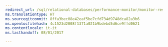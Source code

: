 ```yaml
--- 
redirect_url: /sql/relational-databases/performance-monitor/monitor-resource-usage-system-monitor
ms.translationtype: HT
ms.sourcegitcommit: 8ffa3bec08e42eaf5be7cfd734d9748dca82a3b6
ms.openlocfilehash: 4c1523d2008f1371a021b9bdebd5d6ce9ffd0621
ms.contentlocale: it-it
ms.lasthandoff: 08/01/2017

--- 
```


